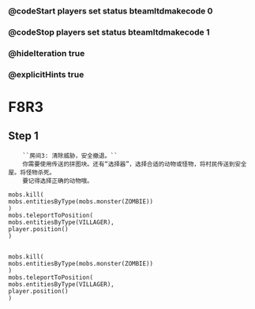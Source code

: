 ### @codeStart players set status bteamltdmakecode 0
### @codeStop players set status bteamltdmakecode 1


### @hideIteration true
### @explicitHints true

# F8R3

## Step 1
        ``房间3: 清除威胁，安全撤退。``
	    你需要使用传送的拼图块。还有“选择器”，选择合适的动物或怪物，将村民传送到安全屋。将怪物杀死。
        要记得选择正确的动物哦。
 

```ghost
mobs.kill(
mobs.entitiesByType(mobs.monster(ZOMBIE))
)
mobs.teleportToPosition(
mobs.entitiesByType(VILLAGER),
player.position()
)


```

```template
mobs.kill(
mobs.entitiesByType(mobs.monster(ZOMBIE))
)
mobs.teleportToPosition(
mobs.entitiesByType(VILLAGER),
player.position()
)


```

```package
```
